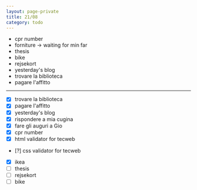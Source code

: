 ```yaml
--- 
layout: page-private
title: 21/08
category: todo
---
```


- cpr number
- forniture -> waiting for min far
- thesis
- bike
- rejsekort
- yesterday's blog
- trovare la biblioteca
- pagare l'affitto

---

- [x] trovare la biblioteca
- [x] pagare l'affitto
- [x] yesterday's blog
- [x] rispondere a mia cugina
- [x] fare gli auguri a Gio
- [x] cpr number
- [x] html validator for tecweb
- [?] css validator for tecweb
- [x] ikea
- [ ] thesis
- [ ] rejsekort
- [ ] bike
